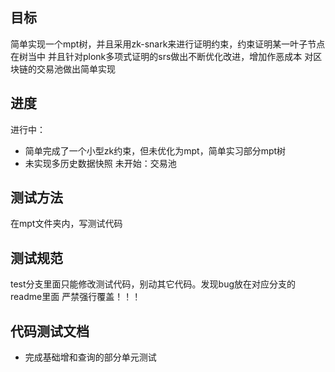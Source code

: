 ## 目标
简单实现一个mpt树，并且采用zk-snark来进行证明约束，约束证明某一叶子节点在树当中
并且针对plonk多项式证明的srs做出不断优化改进，增加作恶成本
对区块链的交易池做出简单实现

## 进度
进行中：
- 简单完成了一个小型zk约束，但未优化为mpt，简单实习部分mpt树
- 未实现多历史数据快照
未开始：交易池


## 测试方法
在mpt文件夹内，写测试代码

## 测试规范
test分支里面只能修改测试代码，别动其它代码。发现bug放在对应分支的readme里面
严禁强行覆盖！！！


## 代码测试文档
- 完成基础增和查询的部分单元测试
